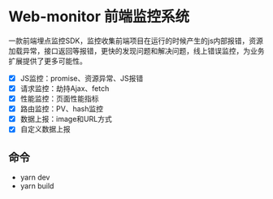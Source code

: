 # Web-monitor 前端监控系统
一款前端埋点监控SDK，监控收集前端项目在运行的时候产生的js内部报错，资源加载异常，接口返回等报错，更快的发现问题和解决问题，线上错误监控，为业务扩展提供了更多可能性。

- [x] JS监控：promise、资源异常、JS报错
- [x] 请求监控：劫持Ajax、fetch
- [x] 性能监控：页面性能指标
- [x] 路由监控：PV、hash监控
- [x] 数据上报：image和URL方式
- [x] 自定义数据上报

## 命令
  * yarn dev
  * yarn build
